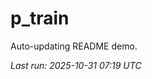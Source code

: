 # p_train

Auto-updating README demo.

<!--START_SECTION:status-->
_Last run: 2025-10-31 07:19 UTC_
<!--END_SECTION:status-->




















































































































































































































































































































































































































































































































































































































































































































































































































































































































































































































































































































































































































































































































































































































































































































































































































































































